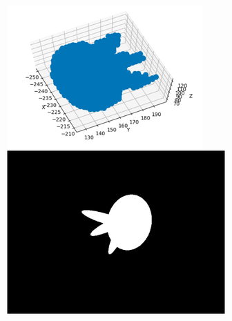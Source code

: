 <img src="https://github.com/mrkmakr/sfs/blob/master/sfs.png" alt="a" title="a">
<img src="https://github.com/mrkmakr/sfs/blob/master/data/sil01.png" alt="a" title="a">